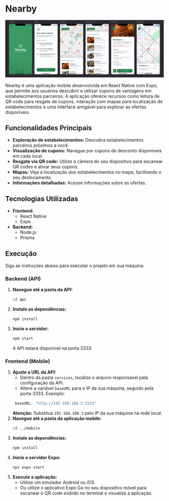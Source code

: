 # Nearby

![Interface Nearby](./mobile/assets/images/InterfaceNearby.jpg)

Nearby é uma aplicação mobile desenvolvida em React Native com Expo, que permite aos usuários descobrir e utilizar cupons de vantagens em estabelecimentos parceiros. A aplicação oferece recursos como leitura de QR code para resgate de cupons, interação com mapas para localização de estabelecimentos e uma interface amigável para explorar as ofertas disponíveis.

## Funcionalidades Principais

*   **Exploração de estabelecimentos:** Descubra estabelecimentos parceiros próximos a você.
*   **Visualização de cupons:** Navegue por cupons de desconto disponíveis em cada local.
*   **Resgate via QR code:** Utilize a câmera do seu dispositivo para escanear QR codes e ativar seus cupons.
*   **Mapas:** Veja a localização dos estabelecimentos no mapa, facilitando o seu deslocamento.
*   **Informações detalhadas:** Acesse informações sobre as ofertas.

## Tecnologias Utilizadas

*   **Frontend:**
    *   React Native
    *   Expo
*   **Backend:**
    *   Node.js
    *   Prisma

## Execução

Siga as instruções abaixo para executar o projeto em sua máquina.

### Backend (API)

1.  **Navegue até a pasta da API:**
    ```bash
    cd api
    ```
2.  **Instale as dependências:**
    ```bash
    npm install
    ```
3.  **Inicie o servidor:**
    ```bash
    npm start
    ```
    A API estará disponível na porta 3333.

### Frontend (Mobile)

1.  **Ajuste a URL da API:**
    *   Dentro da pasta `services`, localize o arquivo responsável pela configuração da API.
    *   Altere a variável `baseURL` para o IP da sua máquina, seguido pela porta 3333. Exemplo:
    ```javascript
     baseURL: "http://192.168.100.3:3333"
    ```
    **Atenção:** Substitua `192.168.100.3` pelo IP da sua máquina na rede local.
2.  **Navegue até a pasta da aplicação mobile:**
    ```bash
    cd ../mobile
    ```
3.  **Instale as dependências:**
    ```bash
    npm install
    ```
4.  **Inicie o servidor Expo:**
    ```bash
    npx expo start
    ```
5.  **Execute a aplicação:**
    *   Utilize um emulador Android ou iOS.
    *   Ou utilize o aplicativo Expo Go no seu dispositivo móvel para escanear o QR code exibido no terminal e visualize a aplicação.
